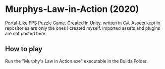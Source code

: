 # Murphys-Law-in-Action (2020)
Portal-Like FPS Puzzle Game.
Created in Unity, written in C#.
Assets kept in repositories are only the ones I created myself.
Imported assets and plugins are not posted here.

## How to play
Run the "Murphy's Law in Action.exe" executable in the Builds Folder.

